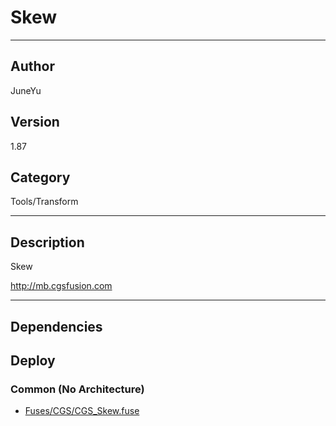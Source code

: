 # Skew
___

## Author
JuneYu

## Version
1.87

## Category
Tools/Transform

___

## Description
<p>Skew</p>
<p><a href="http://mb.cgsfusion.com">http://mb.cgsfusion.com</a></p>

___

## Dependencies

## Deploy

### Common (No Architecture)

<ul>
<li><a href="https://gitlab.com/WeSuckLess/Reactor/-/blob/master/Atoms/com.JuneYu.Skew/Fuses/CGS/CGS_Skew.fuse?ref_type=heads">Fuses/CGS/CGS_Skew.fuse</a></li>
</ul>
